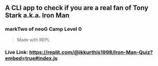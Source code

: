 ## A CLI app to check if you are a real fan of Tony Stark a.k.a. Iron Man 

### markTwo of neoG Camp Level 0
>Made with REPL
### Live Link: https://replit.com/@ikkurthis1998/Iron-Man-Quiz?embed=true#index.js
